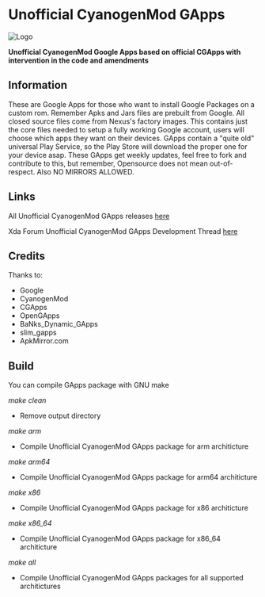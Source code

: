 # Unofficial CyanogenMod GApps

![Logo](http://www.cyanogenmod.org/wp-content/themes/cyanogenmod/images/logo-cid.png)

**Unofficial CyanogenMod Google Apps based on official CGApps with intervention in the code and amendments**

Information
-------------------

These are Google Apps for those who want to install Google Packages on a custom rom.
Remember Apks and Jars files are prebuilt from Google.
All closed source files come from Nexus's factory images.
This contains just the core files needed to setup a fully working Google account,
users will choose which apps they want on their devices.
GApps contain a "quite old" universal Play Service, so the Play Store will download the proper one
for your device asap.
These GApps get weekly updates, feel free to fork and contribute to this, but remember,
Opensource does not mean out-of-respect.
Also NO MIRRORS ALLOWED.

Links
-------------------

All Unofficial CyanogenMod GApps releases [here](https://github.com/AlexLartsev19/cgapps/releases)

Xda Forum Unofficial CyanogenMod GApps Development Thread [here](http://forum.xda-developers.com/android/software/gapps-cgapps-unofficial-t3264174)

Credits
-------------------

Thanks to:

- Google
- CyanogenMod
- CGApps
- OpenGApps
- BaNks_Dynamic_GApps
- slim_gapps
- ApkMirror.com

Build
-------------------

You can compile GApps package with GNU make

_make clean_
- Remove output directory

_make arm_
- Compile Unofficial CyanogenMod GApps package for arm architicture

_make arm64_
- Compile Unofficial CyanogenMod GApps package for arm64 architicture

_make x86_
- Compile Unofficial CyanogenMod GApps package for x86 architicture

_make x86_64_
- Compile Unofficial CyanogenMod GApps package for x86_64 architicture

_make all_
- Compile Unofficial CyanogenMod GApps packages for all supported architictures
